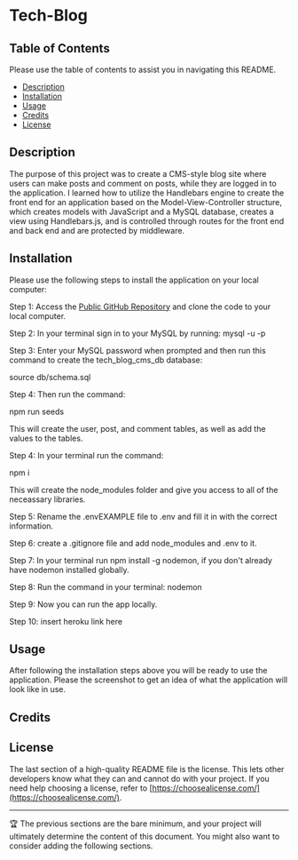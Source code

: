 # Tech-Blog

## Table of Contents

Please use the table of contents to assist you in navigating this README.

- [Description](#description)
- [Installation](#installation)
- [Usage](#usage)
- [Credits](#credits)
- [License](#license)

## Description

The purpose of this project was to create a CMS-style blog site where users can make posts and comment on posts, while they are logged in to the application. I learned how to utilize the Handlebars engine to create the front end for an application based on the Model-View-Controller structure, which creates models with JavaScript and a MySQL database, creates a view using Handlebars.js, and is controlled through routes for the front end and back end and are protected by middleware.

## Installation

Please use the following steps to install the application on your local computer:

Step 1: Access the [Public GitHub Repository](https://github.com/AlexandertheGreat491/Tech-Blog.git) and clone the code to your local computer.

Step 2: In your terminal sign in to your MySQL by running:
mysql -u <your username> -p

Step 3: Enter your MySQL password when prompted and then run this command to create the tech_blog_cms_db database:

source db/schema.sql

Step 4: Then run the command:

npm run seeds

This will create the user, post, and comment tables, as well as add the values to the tables.

Step 4: In your terminal run the command:

npm i

This will create the node_modules folder and give you access to all of the neceassary libraries.

Step 5: Rename the .envEXAMPLE file to .env and fill it in with the correct information.

Step 6: create a .gitignore file and add node_modules and .env to it.

Step 7: In your terminal run npm install -g nodemon, if you don't already have nodemon installed globally.

Step 8: Run the command in your terminal: nodemon

Step 9: Now you can run the app locally.

Step 10: insert heroku link here



## Usage

After following the installation steps above you will be ready to use the application. Please the screenshot to get an idea of what the application will look like in use.

## Credits



## License

The last section of a high-quality README file is the license. This lets other developers know what they can and cannot do with your project. If you need help choosing a license, refer to [https://choosealicense.com/](https://choosealicense.com/).

---

🏆 The previous sections are the bare minimum, and your project will ultimately determine the content of this document. You might also want to consider adding the following sections.

